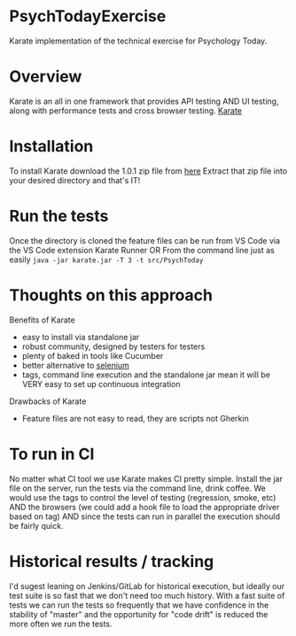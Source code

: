 # PsychTodayExercise

Karate implementation of the technical exercise for Psychology Today. 

# Overview
Karate is an all in one framework that provides API testing AND UI testing, along with performance tests and cross browser testing.
[Karate](https://github.com/intuit/karate) 

# Installation
To install Karate download the 1.0.1 zip file from [here](https://github.com/intuit/karate/releases)
Extract that zip file into your desired directory and that's IT!

# Run the tests
Once the directory is cloned the feature files can be run from VS Code via the VS Code extension Karate Runner 
OR
From the command line just as easily
`java -jar karate.jar -T 3 -t src/PsychToday`

# Thoughts on this approach
Benefits of Karate
- easy to install via standalone jar
- robust community, designed by testers for testers
- plenty of baked in tools like Cucumber
- better alternative to [selenium](https://hackernoon.com/the-world-needs-an-alternative-to-selenium-so-we-built-one-zrk3j3nyr) 
- tags, command line execution and the standalone jar mean it will be VERY easy to set up continuous integration

Drawbacks of Karate
- Feature files are not easy to read, they are scripts not Gherkin

# To run in CI
No matter what CI tool we use Karate makes CI pretty simple. Install the jar file on the server, run the tests via the command line, drink coffee. We would use the
tags to control the level of testing (regression, smoke, etc) AND the browsers (we could add a hook file to load the appropriate driver based on tag) AND since the tests can run in parallel the execution should be fairly quick. 

# Historical results / tracking
I'd sugest leaning on Jenkins/GitLab for historical execution, but ideally our test suite is so fast that we don't need too much history. With a fast suite of tests we can run the tests so frequently that we have confidence in the stability of "master" and the opportunity for "code drift" is reduced the more often we run the tests.